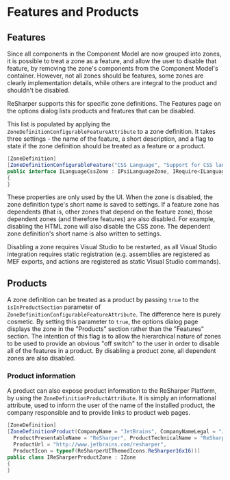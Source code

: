 # Features and Products

## Features

Since all components in the Component Model are now grouped into zones, it is possible to treat a zone as a feature, and allow the user to disable that feature, by removing the zone's components from the Component Model's container. However, not all zones should be features, some zones are clearly implementation details, while others are integral to the product and shouldn't be disabled.

ReSharper supports this for specific zone definitions. The Features page on the options dialog lists products and features that can be disabled.

<!-- TODO: Picture of the features options dialog page -->

This list is populated by applying the `ZoneDefinitionConfigurableFeatureAttribute` to a zone definition. It takes three settings - the name of the feature, a short description, and a flag to state if the zone definition should be treated as a feature or a product.

```cs
[ZoneDefinition]
[ZoneDefinitionConfigurableFeature("CSS Language", "Support for CSS language in .css and HTML based files", false)]
public interface ILanguageCssZone : IPsiLanguageZone, IRequire<ILanguageHtmlZone>
{
}
```

These properties are only used by the UI. When the zone is disabled, the zone definition type's short name is saved to settings. If a feature zone has dependents (that is, other zones that depend on the feature zone), those dependent zones (and therefore features) are also disabled. For example, disabling the HTML zone will also disable the CSS zone. The dependent zone definition's short name is also written to settings.

Disabling a zone requires Visual Studio to be restarted, as all Visual Studio integration requires static registration (e.g. assemblies are registered as MEF exports, and actions are registered as static Visual Studio commands).

## Products

A zone definition can be treated as a product by passing `true` to the `isInProductSection` parameter of `ZoneDefinitionConfigurableFeatureAttribute`. The difference here is purely cosmetic. By setting this parameter to `true`, the options dialog page displays the zone in the "Products" section rather than the "Features" section. The intention of this flag is to allow the hierarchical nature of zones to be used to provide an obvious "off switch" to the user in order to disable all of the features in a product. By disabling a product zone, all dependent zones are also disabled.

### Product information

A product can also expose product information to the ReSharper Platform, by using the `ZoneDefinitionProductAttribute`. It is simply an informational attribute, used to inform the user of the name of the installed product, the company responsible and to provide links to product web pages.

```cs
[ZoneDefinition]
[ZoneDefinitionProduct(CompanyName = "JetBrains", CompanyNameLegal = "JetBrains s.r.o.", 
  ProductPresentableName = "ReSharper", ProductTechnicalName = "ReSharper",
  ProductUrl = "http://www.jetbrains.com/resharper",
  ProductIcon = typeof(ReSharperUIThemedIcons.ReSharper16x16))]
public class IReSharperProductZone : IZone
{
}
```

